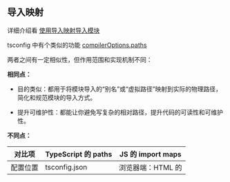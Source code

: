 ## 导入映射

详细介绍看 [使用导入映射导入模块](https://developer.mozilla.org/zh-CN/docs/Web/JavaScript/Guide/Modules#使用导入映射导入模块)

tsconfig 中有个类似的功能 [compilerOptions.paths](https://www.typescriptlang.org/tsconfig/#paths)

两者之间有一定相似性，但作用范围和实现机制不同：

**相同点：**

- 目的类似：都用于将模块导入的“别名”或“虚拟路径”映射到实际的物理路径，简化和规范模块的导入方式。

- 提升可维护性：都能让你避免写复杂的相对路径，提升代码的可读性和可维护性。

**不同点：**

| 对比项   | TypeScript 的 paths                           | JS 的 import maps                                            |
| -------- | --------------------------------------------- | ------------------------------------------------------------ |
| 配置位置 | tsconfig.json                                 | 浏览器端：HTML 的 <script type="importmap"> 或 Node.js 的 package.json |
| 生效范围 | 只在 TypeScript 编译阶段生效                  | 运行时（浏览器或 Node.js）生效                               |
| 作用对象 | 仅 TypeScript 源码（编译时重定向              | JS 模块加载（运行时重定向）                                  |
| 依赖工具 | 需要 TypeScript 编译器或支持 paths 的打包工具 | 现代浏览器或支持 import maps 的运行环境                      |
| 例子     | `"paths": { "src/*": ["src/*"] }`             | `"imports": { "src/": "/src/" }`                             |

**关系：**

- 互不影响：TypeScript 的 paths 只影响编译时的模块解析，不会影响最终 JS 代码的运行时导入行为。

- 配合使用：如果你用的是原生 ES 模块（比如在浏览器直接运行），你还需要配置 import maps；如果只在 Node.js 或打包工具（如 webpack、Vite）中用，通常只需要配置 paths 或相应的别名。



# References

+ [JavaScript 模块](https://developer.mozilla.org/zh-CN/docs/Web/JavaScript/Guide/Modules) 